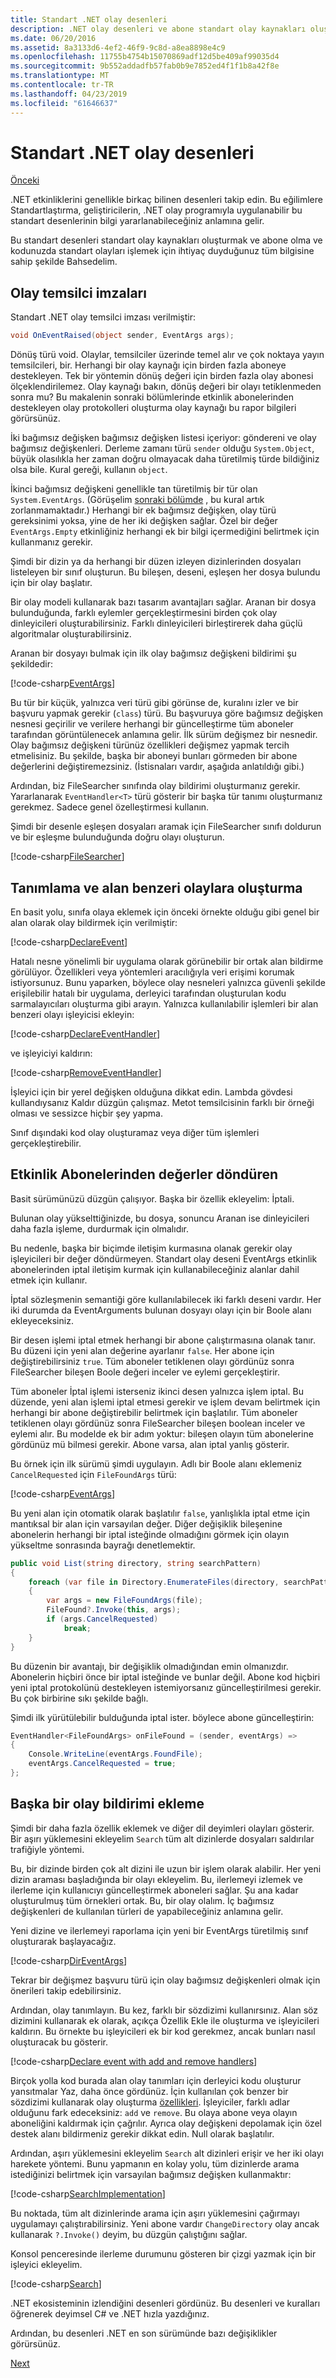 ```yaml
---
title: Standart .NET olay desenleri
description: .NET olay desenleri ve abone standart olay kaynakları oluşturmak ve kodunuzun içinde standart olayları işleme hakkında daha fazla bilgi edinin.
ms.date: 06/20/2016
ms.assetid: 8a3133d6-4ef2-46f9-9c8d-a8ea8898e4c9
ms.openlocfilehash: 11755b4754b15070869adf12d5be409af99035d4
ms.sourcegitcommit: 9b552addadfb57fab0b9e7852ed4f1f1b8a42f8e
ms.translationtype: MT
ms.contentlocale: tr-TR
ms.lasthandoff: 04/23/2019
ms.locfileid: "61646637"
---
```

# <a name="standard-net-event-patterns"></a>Standart .NET olay desenleri

[Önceki](events-overview.md)

.NET etkinliklerini genellikle birkaç bilinen desenleri takip edin. Bu eğilimlere Standartlaştırma, geliştiricilerin, .NET olay programıyla uygulanabilir bu standart desenlerinin bilgi yararlanabileceğiniz anlamına gelir.

Bu standart desenleri standart olay kaynakları oluşturmak ve abone olma ve kodunuzda standart olayları işlemek için ihtiyaç duyduğunuz tüm bilgisine sahip şekilde Bahsedelim.

## <a name="event-delegate-signatures"></a>Olay temsilci imzaları

Standart .NET olay temsilci imzası verilmiştir:

```csharp
void OnEventRaised(object sender, EventArgs args);
```

Dönüş türü void. Olaylar, temsilciler üzerinde temel alır ve çok noktaya yayın temsilcileri, bir. Herhangi bir olay kaynağı için birden fazla aboneye destekleyen. Tek bir yöntemin dönüş değeri için birden fazla olay abonesi ölçeklendirilemez. Olay kaynağı bakın, dönüş değeri bir olayı tetiklenmeden sonra mu? Bu makalenin sonraki bölümlerinde etkinlik abonelerinden destekleyen olay protokolleri oluşturma olay kaynağı bu rapor bilgileri görürsünüz.

İki bağımsız değişken bağımsız değişken listesi içeriyor: göndereni ve olay bağımsız değişkenleri. Derleme zamanı türü `sender` olduğu `System.Object`, büyük olasılıkla her zaman doğru olmayacak daha türetilmiş türde bildiğiniz olsa bile. Kural gereği, kullanın `object`.

İkinci bağımsız değişkeni genellikle tan türetilmiş bir tür olan `System.EventArgs`. (Görüşelim [sonraki bölümde](modern-events.md) , bu kural artık zorlanmamaktadır.) Herhangi bir ek bağımsız değişken, olay türü gereksinimi yoksa, yine de her iki değişken sağlar.
Özel bir değer `EventArgs.Empty` etkinliğiniz herhangi ek bir bilgi içermediğini belirtmek için kullanmanız gerekir.

Şimdi bir dizin ya da herhangi bir düzen izleyen dizinlerinden dosyaları listeleyen bir sınıf oluşturun. Bu bileşen, deseni, eşleşen her dosya bulundu için bir olay başlatır.

Bir olay modeli kullanarak bazı tasarım avantajları sağlar. Aranan bir dosya bulunduğunda, farklı eylemler gerçekleştirmesini birden çok olay dinleyicileri oluşturabilirsiniz. Farklı dinleyicileri birleştirerek daha güçlü algoritmalar oluşturabilirsiniz.

Aranan bir dosyayı bulmak için ilk olay bağımsız değişkeni bildirimi şu şekildedir: 

[!code-csharp[EventArgs](../../samples/csharp/events/Program.cs#EventArgsV1 "Define event arguments")]

Bu tür bir küçük, yalnızca veri türü gibi görünse de, kuralını izler ve bir başvuru yapmak gerekir (`class`) türü. Bu başvuruya göre bağımsız değişken nesnesi geçirilir ve verilere herhangi bir güncelleştirme tüm aboneler tarafından görüntülenecek anlamına gelir. İlk sürüm değişmez bir nesnedir. Olay bağımsız değişkeni türünüz özellikleri değişmez yapmak tercih etmelisiniz. Bu şekilde, başka bir aboneyi bunları görmeden bir abone değerlerini değiştiremezsiniz. (İstisnaları vardır, aşağıda anlatıldığı gibi.)  

Ardından, biz FileSearcher sınıfında olay bildirimi oluşturmanız gerekir. Yararlanarak `EventHandler<T>` türü gösterir bir başka tür tanımı oluşturmanız gerekmez. Sadece genel özelleştirmesi kullanın.

Şimdi bir desenle eşleşen dosyaları aramak için FileSearcher sınıfı doldurun ve bir eşleşme bulunduğunda doğru olayı oluşturun.

[!code-csharp[FileSearcher](../../samples/csharp/events/Program.cs#FileSearcherV1 "Create the initial file searcher")]

## <a name="defining-and-raising-field-like-events"></a>Tanımlama ve alan benzeri olaylara oluşturma

En basit yolu, sınıfa olaya eklemek için önceki örnekte olduğu gibi genel bir alan olarak olay bildirmek için verilmiştir:

[!code-csharp[DeclareEvent](../../samples/csharp/events/Program.cs#DeclareEvent "Declare the file found event")]

Hatalı nesne yönelimli bir uygulama olarak görünebilir bir ortak alan bildirme görülüyor. Özellikleri veya yöntemleri aracılığıyla veri erişimi korumak istiyorsunuz. Bunu yaparken, böylece olay nesneleri yalnızca güvenli şekilde erişilebilir hatalı bir uygulama, derleyici tarafından oluşturulan kodu sarmalayıcıları oluşturma gibi arayın. Yalnızca kullanılabilir işlemleri bir alan benzeri olayı işleyicisi ekleyin:

[!code-csharp[DeclareEventHandler](../../samples/csharp/events/Program.cs#DeclareEventHandler "Declare the file found event handler")]

ve işleyiciyi kaldırın:

[!code-csharp[RemoveEventHandler](../../samples/csharp/events/Program.cs#RemoveHandler "Remove the event handler")]

İşleyici için bir yerel değişken olduğuna dikkat edin. Lambda gövdesi kullandıysanız Kaldır düzgün çalışmaz. Metot temsilcisinin farklı bir örneği olması ve sessizce hiçbir şey yapma.

Sınıf dışındaki kod olay oluşturamaz veya diğer tüm işlemleri gerçekleştirebilir.

## <a name="returning-values-from-event-subscribers"></a>Etkinlik Abonelerinden değerler döndüren

Basit sürümünüzü düzgün çalışıyor. Başka bir özellik ekleyelim: İptali.

Bulunan olay yükselttiğinizde, bu dosya, sonuncu Aranan ise dinleyicileri daha fazla işleme, durdurmak için olmalıdır.

Bu nedenle, başka bir biçimde iletişim kurmasına olanak gerekir olay işleyicileri bir değer döndürmeyen. Standart olay deseni EventArgs etkinlik abonelerinden iptal iletişim kurmak için kullanabileceğiniz alanlar dahil etmek için kullanır.

İptal sözleşmenin semantiği göre kullanılabilecek iki farklı deseni vardır. Her iki durumda da EventArguments bulunan dosyayı olayı için bir Boole alanı ekleyeceksiniz. 

Bir desen işlemi iptal etmek herhangi bir abone çalıştırmasına olanak tanır.
Bu düzeni için yeni alan değerine ayarlanır `false`. Her abone için değiştirebilirsiniz `true`. Tüm aboneler tetiklenen olayı gördünüz sonra FileSearcher bileşen Boole değeri inceler ve eylemi gerçekleştirir.

Tüm aboneler İptal işlemi isterseniz ikinci desen yalnızca işlem iptal. Bu düzende, yeni alan işlemi iptal etmesi gerekir ve işlem devam belirtmek için herhangi bir abone değiştirebilir belirtmek için başlatılır.
Tüm aboneler tetiklenen olayı gördünüz sonra FileSearcher bileşen boolean inceler ve eylemi alır. Bu modelde ek bir adım yoktur: bileşen olayın tüm abonelerine gördünüz mü bilmesi gerekir. Abone varsa, alan iptal yanlış gösterir.

Bu örnek için ilk sürümü şimdi uygulayın. Adlı bir Boole alanı eklemeniz `CancelRequested` için `FileFoundArgs` türü:

[!code-csharp[EventArgs](../../samples/csharp/events/Program.cs#EventArgs "Update event arguments")]

Bu yeni alan için otomatik olarak başlatılır `false`, yanlışlıkla iptal etme için mantıksal bir alan için varsayılan değer. Diğer değişiklik bileşenine abonelerin herhangi bir iptal isteğinde olmadığını görmek için olayın yükseltme sonrasında bayrağı denetlemektir.

```csharp
public void List(string directory, string searchPattern)
{
    foreach (var file in Directory.EnumerateFiles(directory, searchPattern))
    {
        var args = new FileFoundArgs(file);
        FileFound?.Invoke(this, args);
        if (args.CancelRequested)
            break;
    }
}
```

Bu düzenin bir avantajı, bir değişiklik olmadığından emin olmanızdır.
Abonelerin hiçbiri önce bir iptal isteğinde ve bunlar değil. Abone kod hiçbiri yeni iptal protokolünü destekleyen istemiyorsanız güncelleştirilmesi gerekir. Bu çok birbirine sıkı şekilde bağlı.

Şimdi ilk yürütülebilir bulduğunda iptal ister. böylece abone güncelleştirin:

```csharp
EventHandler<FileFoundArgs> onFileFound = (sender, eventArgs) =>
{
    Console.WriteLine(eventArgs.FoundFile);
    eventArgs.CancelRequested = true;
};
```

## <a name="adding-another-event-declaration"></a>Başka bir olay bildirimi ekleme

Şimdi bir daha fazla özellik eklemek ve diğer dil deyimleri olayları gösterir. Bir aşırı yüklemesini ekleyelim `Search` tüm alt dizinlerde dosyaları saldırılar trafiğiyle yöntemi.

Bu, bir dizinde birden çok alt dizini ile uzun bir işlem olarak alabilir. Her yeni dizin araması başladığında bir olayı ekleyelim. Bu, ilerlemeyi izlemek ve ilerleme için kullanıcıyı güncelleştirmek aboneleri sağlar. Şu ana kadar oluşturulmuş tüm örnekleri ortak. Bu, bir olay olalım. İç bağımsız değişkenleri de kullanılan türleri de yapabileceğiniz anlamına gelir.

Yeni dizine ve ilerlemeyi raporlama için yeni bir EventArgs türetilmiş sınıf oluşturarak başlayacağız. 

[!code-csharp[DirEventArgs](../../samples/csharp/events/Program.cs#SearchDirEventArgs "Define search directory event arguments")]

Tekrar bir değişmez başvuru türü için olay bağımsız değişkenleri olmak için önerileri takip edebilirsiniz.

Ardından, olay tanımlayın. Bu kez, farklı bir sözdizimi kullanırsınız. Alan söz dizimini kullanarak ek olarak, açıkça Özellik Ekle ile oluşturma ve işleyicileri kaldırın. Bu örnekte bu işleyicileri ek bir kod gerekmez, ancak bunları nasıl oluşturacak bu gösterir.

[!code-csharp[Declare event with add and remove handlers](../../samples/csharp/events/Program.cs#DeclareSearchEvent "Declare the event with add and remove handlers")]

Birçok yolla kod burada alan olay tanımları için derleyici kodu oluşturur yansıtmalar Yaz, daha önce gördünüz. İçin kullanılan çok benzer bir sözdizimi kullanarak olay oluşturma [özellikleri](properties.md). İşleyiciler, farklı adlar olduğunu fark edeceksiniz: `add` ve `remove`. Bu olaya abone veya olayın aboneliğini kaldırmak için çağrılır. Ayrıca olay değişkeni depolamak için özel destek alanı bildirmeniz gerekir dikkat edin. Null olarak başlatılır.

Ardından, aşırı yüklemesini ekleyelim `Search` alt dizinleri erişir ve her iki olayı harekete yöntemi. Bunu yapmanın en kolay yolu, tüm dizinlerde arama istediğinizi belirtmek için varsayılan bağımsız değişken kullanmaktır:

[!code-csharp[SearchImplementation](../../samples/csharp/events/Program.cs#FinalImplementation "Implementation to search directories")]

Bu noktada, tüm alt dizinlerinde arama için aşırı yüklemesini çağırmayı uygulamayı çalıştırabilirsiniz. Yeni abone vardır `ChangeDirectory` olay ancak kullanarak `?.Invoke()` deyim, bu düzgün çalıştığını sağlar.

 Konsol penceresinde ilerleme durumunu gösteren bir çizgi yazmak için bir işleyici ekleyelim. 

[!code-csharp[Search](../../samples/csharp/events/Program.cs#Search "Declare event handler")]

.NET ekosisteminin izlendiğini desenleri gördünüz.
Bu desenleri ve kuralları öğrenerek deyimsel C# ve .NET hızla yazdığınız.

Ardından, bu desenleri .NET en son sürümünde bazı değişiklikler görürsünüz.

[Next](modern-events.md)
